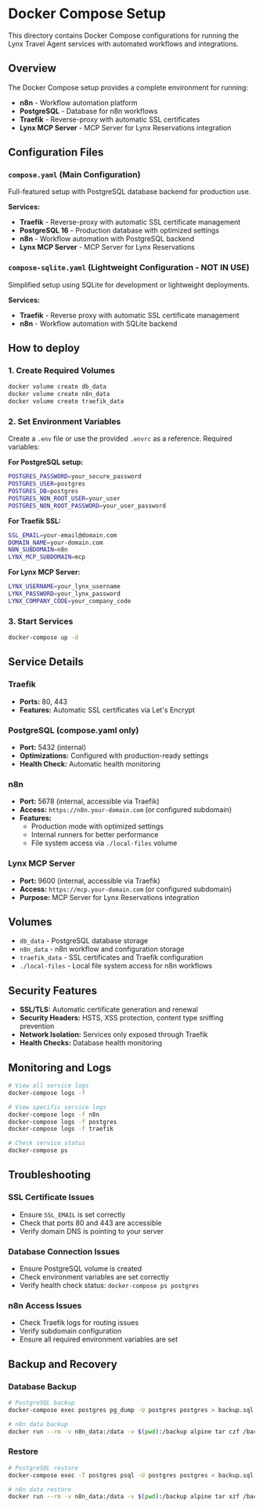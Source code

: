 # Docker Compose Setup

This directory contains Docker Compose configurations for running the Lynx Travel Agent services with automated workflows and integrations.

## Overview

The Docker Compose setup provides a complete environment for running:

- **n8n** - Workflow automation platform
- **PostgreSQL** - Database for n8n workflows
- **Traefik** - Reverse-proxy with automatic SSL certificates
- **Lynx MCP Server** - MCP Server for Lynx Reservations integration

## Configuration Files

### `compose.yaml` (Main Configuration)

Full-featured setup with PostgreSQL database backend for production use.

**Services:**

- **Traefik** - Reverse-proxy with automatic SSL certificate management
- **PostgreSQL 16** - Production database with optimized settings
- **n8n** - Workflow automation with PostgreSQL backend
- **Lynx MCP Server** - MCP Server for Lynx Reservations

### `compose-sqlite.yaml` (Lightweight Configuration - NOT IN USE)

Simplified setup using SQLite for development or lightweight deployments.

**Services:**

- **Traefik** - Reverse proxy with automatic SSL certificate management
- **n8n** - Workflow automation with SQLite backend

## How to deploy

### 1. Create Required Volumes

```bash
docker volume create db_data
docker volume create n8n_data
docker volume create traefik_data
```

### 2. Set Environment Variables

Create a `.env` file or use the provided `.envrc` as a reference. Required
variables:

**For PostgreSQL setup:**

```bash
POSTGRES_PASSWORD=your_secure_password
POSTGRES_USER=postgres
POSTGRES_DB=postgres
POSTGRES_NON_ROOT_USER=your_user
POSTGRES_NON_ROOT_PASSWORD=your_user_password
```

**For Traefik SSL:**

```bash
SSL_EMAIL=your-email@domain.com
DOMAIN_NAME=your-domain.com
N8N_SUBDOMAIN=n8n
LYNX_MCP_SUBDOMAIN=mcp
```

**For Lynx MCP Server:**

```bash
LYNX_USERNAME=your_lynx_username
LYNX_PASSWORD=your_lynx_password
LYNX_COMPANY_CODE=your_company_code
```

### 3. Start Services

```bash
docker-compose up -d
```

## Service Details

### Traefik

- **Ports:** 80, 443
- **Features:** Automatic SSL certificates via Let's Encrypt

### PostgreSQL (compose.yaml only)

- **Port:** 5432 (internal)
- **Optimizations:** Configured with production-ready settings
- **Health Check:** Automatic health monitoring

### n8n

- **Port:** 5678 (internal, accessible via Traefik)
- **Access:** `https://n8n.your-domain.com` (or configured subdomain)
- **Features:**
  - Production mode with optimized settings
  - Internal runners for better performance
  - File system access via `./local-files` volume

### Lynx MCP Server

- **Port:** 9600 (internal, accessible via Traefik)
- **Access:** `https://mcp.your-domain.com` (or configured subdomain)
- **Purpose:** MCP Server for Lynx Reservations integration

## Volumes

- `db_data` - PostgreSQL database storage
- `n8n_data` - n8n workflow and configuration storage
- `traefik_data` - SSL certificates and Traefik configuration
- `./local-files` - Local file system access for n8n workflows

## Security Features

- **SSL/TLS:** Automatic certificate generation and renewal
- **Security Headers:** HSTS, XSS protection, content type sniffing prevention
- **Network Isolation:** Services only exposed through Traefik
- **Health Checks:** Database health monitoring

## Monitoring and Logs

```bash
# View all service logs
docker-compose logs -f

# View specific service logs
docker-compose logs -f n8n
docker-compose logs -f postgres
docker-compose logs -f traefik

# Check service status
docker-compose ps
```

## Troubleshooting

### SSL Certificate Issues

- Ensure `SSL_EMAIL` is set correctly
- Check that ports 80 and 443 are accessible
- Verify domain DNS is pointing to your server

### Database Connection Issues

- Ensure PostgreSQL volume is created
- Check environment variables are set correctly
- Verify health check status: `docker-compose ps postgres`

### n8n Access Issues

- Check Traefik logs for routing issues
- Verify subdomain configuration
- Ensure all required environment variables are set

## Backup and Recovery

### Database Backup

```bash
# PostgreSQL backup
docker-compose exec postgres pg_dump -U postgres postgres > backup.sql

# n8n data backup
docker run --rm -v n8n_data:/data -v $(pwd):/backup alpine tar czf /backup/n8n_backup.tar.gz -C /data .
```

### Restore

```bash
# PostgreSQL restore
docker-compose exec -T postgres psql -U postgres postgres < backup.sql

# n8n data restore
docker run --rm -v n8n_data:/data -v $(pwd):/backup alpine tar xzf /backup/n8n_backup.tar.gz -C /data
```
